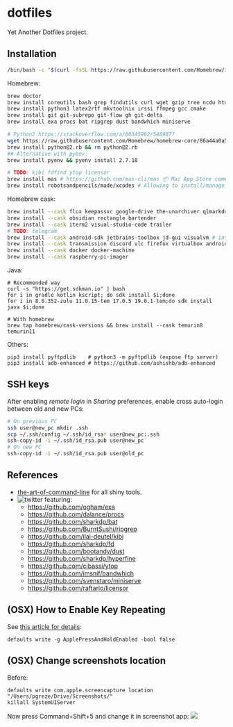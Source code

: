 # dotfiles

Yet Another Dotfiles project.

## Installation

```bash
/bin/bash -c "$(curl -fsSL https://raw.githubusercontent.com/Homebrew/install/HEAD/install.sh)"
```

Homebrew:

```bash
brew doctor
brew install coreutils bash grep findutils curl wget gzip tree ncdu htop autojump tmux thefuck
brew install python3 latex2rtf mkvtoolnix irssi ffmpeg gcc cmake
brew install git git-subrepo git-flow gh git-delta
brew install exa procs bat ripgrep dust bandwhich miniserve

# Python2 https://stackoverflow.com/a/60345962/5489877
wget https://raw.githubusercontent.com/Homebrew/homebrew-core/86a44a0a552c673a05f11018459c9f5faae3becc/Formula/python@2.rb
brew install python@2.rb && rm python@2.rb
## Alternative with pyenv:
brew install pyenv && pyenv install 2.7.18

# TODO: kibi fdfind ytop licensor
brew install mas # https://github.com/mas-cli/mas 📦 Mac App Store command line interface
brew install robotsandpencils/made/xcodes # Allowing to install/manage several XCode versions.
```

Homebrew cask:

```bash
brew install --cask flux keepassxc google-drive the-unarchiver qlmarkdown
brew install --cask obsidian rectangle bartender
brew install --cask iterm2 visual-studio-code trailer
# TODO: telegram
brew install --cask android-sdk jetbrains-toolbox jd-gui visualvm # intellij-idea-ce android-studio
brew install --cask transmission discord vlc firefox virtualbox android-file-transfer libreoffice skype electrum cyberduck
brew install --cask docker docker-machine
brew install --cask raspberry-pi-imager
```

Java:
```
# Recommended way
curl -s "https://get.sdkman.io" | bash
for i in gradle kotlin kscript; do sdk install $i;done
for i in 8.0.352-zulu 11.0.15-tem 17.0.5 19.0.1-tem;do sdk install java $i;done

# With homebrew
brew tap homebrew/cask-versions && brew install --cask temurin8 temurin11
```

Others:
```
pip3 install pyftpdlib    # python3 -m pyftpdlib (expose ftp server)
pip3 install adb-enhanced # https://github.com/ashishb/adb-enhanced
```

## SSH keys

After enabling *remote login* in *Sharing* preferences,
enable cross auto-login between old and new PCs:

```bash
# On previous PC
ssh user@new_pc mkdir .ssh
scp ~/.ssh/config ~/.ssh/id_rsa* user@new_pc:.ssh
ssh-copy-id -i ~/.ssh/id_rsa.pub user@new_pc
# On new PC
ssh-copy-id -i ~/.ssh/id_rsa.pub user@old_pc
```

## References

- [the-art-of-command-line](https://github.com/jlevy/the-art-of-command-line) for all shiny tools.
- ![[twitter](https://twitter.com/jesusprubio/status/1237752138069094400/photo/1)](https://user-images.githubusercontent.com/14812354/77229554-236ef580-6bd2-11ea-8293-8c611a64a507.png) featuring:
  - https://github.com/ogham/exa
  - https://github.com/dalance/procs
  - https://github.com/sharkdp/bat
  - https://github.com/BurntSushi/ripgrep
  - https://github.com/ilai-deutel/kibi
  - https://github.com/sharkdp/fd
  - https://github.com/bootandy/dust
  - https://github.com/sharkdp/hyperfine
  - https://github.com/cjbassi/ytop
  - https://github.com/imsnif/bandwhich
  - https://github.com/svenstaro/miniserve
  - https://github.com/raftario/licensor
  
## (OSX) How to Enable Key Repeating

See [this article for details](https://www.howtogeek.com/267463/how-to-enable-key-repeating-in-macos/):
```
defaults write -g ApplePressAndHoldEnabled -bool false
```

## (OSX) Change screenshots location

Before:
```
defaults write com.apple.screencapture location "/Users/pgreze/Drive/Screenshots/"
killall SystemUIServer
```

Now press Command+Shift+5 and change it in screenshot app:
![](https://www.howtogeek.com/wp-content/uploads/2019/01/img_5c521fdaac323.jpg.pagespeed.ce.WG_Ijkk6kr.jpg)
